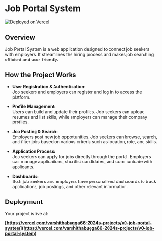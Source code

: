 # Job Portal System

[![Deployed on Vercel](https://img.shields.io/badge/Deployed%20on-Vercel-black?style=for-the-badge&logo=vercel)](https://vercel.com/varshithabugga66-2024s-projects/v0-job-portal-system)

## Overview

Job Portal System is a web application designed to connect job seekers with employers. It streamlines the hiring process and makes job searching efficient and user-friendly.

## How the Project Works

- **User Registration & Authentication:**  
  Job seekers and employers can register and log in to access the platform.

- **Profile Management:**  
  Users can build and update their profiles. Job seekers can upload resumes and list skills, while employers can manage their company profiles.

- **Job Posting & Search:**  
  Employers post new job opportunities. Job seekers can browse, search, and filter jobs based on various criteria such as location, role, and skills.

- **Application Process:**  
  Job seekers can apply for jobs directly through the portal. Employers can manage applications, shortlist candidates, and communicate with applicants.

- **Dashboards:**  
  Both job seekers and employers have personalized dashboards to track applications, job postings, and other relevant information.

## Deployment

Your project is live at:

**[https://vercel.com/varshithabugga66-2024s-projects/v0-job-portal-system](https://vercel.com/varshithabugga66-2024s-projects/v0-job-portal-system)**
